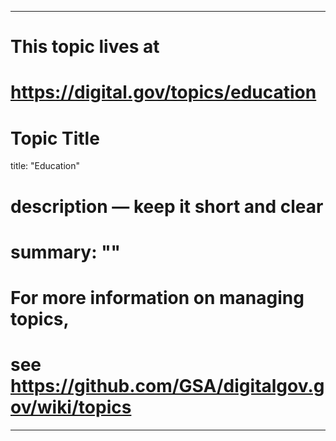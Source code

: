 
---
# This topic lives at
# https://digital.gov/topics/education

# Topic Title
title: "Education"

# description — keep it short and clear
# summary: ""


# For more information on managing topics,
# see https://github.com/GSA/digitalgov.gov/wiki/topics
---